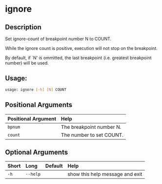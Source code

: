 



# ignore

## Description


Set ignore-count of breakpoint number N to COUNT.

While the ignore count is positive, execution will not stop on the breakpoint.

By default, if `N' is ommitted, the last breakpoint (i.e. greatest breakpoint number) will be used.
## Usage:


```bash
usage: ignore [-h] [N] COUNT

```
## Positional Arguments

|Positional Argument|Help|
| :--- | :--- |
|`bpnum`|The breakpoint number N.|
|`count`|The number to set COUNT.|

## Optional Arguments

|Short|Long|Default|Help|
| :--- | :--- | :--- | :--- |
|`-h`|`--help`||show this help message and exit|
